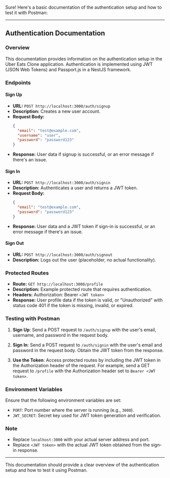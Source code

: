 Sure! Here's a basic documentation of the authentication setup and how to test it with Postman:

---

## Authentication Documentation

### Overview

This documentation provides information on the authentication setup in the Uber Eats Clone application. Authentication is implemented using JWT (JSON Web Tokens) and Passport.js in a NestJS framework.

### Endpoints

#### Sign Up

- **URL:** `POST http://localhost:3000/auth/signup`
- **Description:** Creates a new user account.
- **Request Body:**
  ```json
  {
    "email": "test@example.com",
    "username": "user",
    "password": "password123"
  }
  ```
- **Response:** User data if signup is successful, or an error message if there's an issue.

#### Sign In

- **URL:** `POST http://localhost:3000/auth/signin`
- **Description:** Authenticates a user and returns a JWT token.
- **Request Body:**
  ```json
  {
    "email": "test@example.com",
    "password": "password123"
  }
  ```
- **Response:** User data and a JWT token if sign-in is successful, or an error message if there's an issue.

#### Sign Out

- **URL:** `POST http://localhost:3000/auth/signout`
- **Description:** Logs out the user (placeholder, no actual functionality).

### Protected Routes

- **Route:** `GET http://localhost:3000/profile`
- **Description:** Example protected route that requires authentication.
- **Headers:** Authorization: Bearer `<JWT token>`
- **Response:** User profile data if the token is valid, or "Unauthorized" with status code 401 if the token is missing, invalid, or expired.

### Testing with Postman

1. **Sign Up**: Send a POST request to `/auth/signup` with the user's email, username, and password in the request body.

2. **Sign In**: Send a POST request to `/auth/signin` with the user's email and password in the request body. Obtain the JWT token from the response.

3. **Use the Token**: Access protected routes by including the JWT token in the Authorization header of the request. For example, send a GET request to `/profile` with the Authorization header set to `Bearer <JWT token>`.

### Environment Variables

Ensure that the following environment variables are set:

- `PORT`: Port number where the server is running (e.g., `3000`).
- `JWT_SECRET`: Secret key used for JWT token generation and verification.

### Note

- Replace `localhost:3000` with your actual server address and port.
- Replace `<JWT token>` with the actual JWT token obtained from the sign-in response.

---

This documentation should provide a clear overview of the authentication setup and how to test it using Postman.